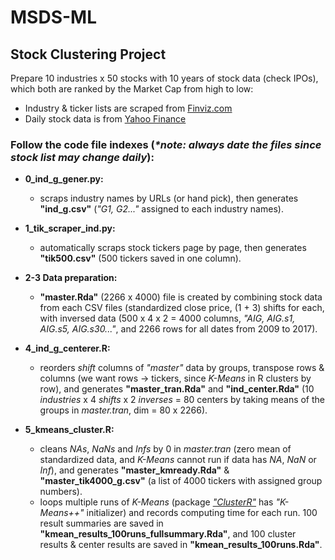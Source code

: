 # MSDS-ML
## Stock Clustering Project
Prepare 10 industries x 50 stocks with 10 years of stock data (check IPOs), which both are ranked by the Market Cap from high to low:
- Industry & ticker lists are scraped from [Finviz.com](https://www.finviz.com) 
- Daily stock data is from [Yahoo Finance](https://finance.yahoo.com/) 

### Follow the code file indexes (*\*note: always date the files since stock list may change daily*):
- **0_ind_g_gener.py:**
  - scraps industry names by URLs (or hand pick), then generates **"ind_g.csv"** (*"G1, G2..."* assigned to each industry names).

- **1_tik_scraper_ind.py:**
  - automatically scraps stock tickers page by page, then generates **"tik500.csv"** (500 tickers saved in one column).

- **2-3 Data preparation:**
  - **"master.Rda"** (2266 x 4000) file is created by combining stock data from each CSV files (standardized close price, (1 + 3) shifts for each, with inversed data (500 x 4 x 2 = 4000 columns, *"AIG, AIG.s1, AIG.s5, AIG.s30..."*, and 2266 rows for all dates from 2009 to 2017).

- **4_ind_g_centerer.R:**
  - reorders *shift* columns of *"master"* data by groups, transpose rows & columns (we want rows -> tickers, since *K-Means* in R clusters by row), and generates **"master_tran.Rda"** and **"ind_center.Rda"** (10 *industries* x 4 *shifts* x 2 *inverses* = 80 centers by taking means of the groups in *master.tran*, dim = 80 x 2266).

- **5_kmeans_cluster.R:**
  - cleans *NAs*, *NaNs* and *Infs* by 0 in *master.tran* (zero mean of standardized data, and *K-Means* cannot run if data has *NA*, *NaN* or *Inf*), and generates **"master_kmready.Rda"** & **"master_tik4000_g.csv"** (a list of 4000 tickers with assigned group numbers).
  - loops multiple runs of *K-Means* (package [*"ClusterR"*](https://cran.r-project.org/web/packages/ClusterR/ClusterR.pdf) has *"K-Means++"* initializer) and records computing time for each run. 100 result summaries are saved in **"kmean_results_100runs_fullsummary.Rda"**, and 100 cluster results & center results are saved in **"kmean_results_100runs.Rda"**.
  
  

